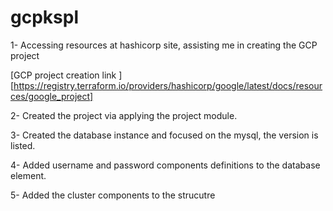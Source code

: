 # gcpkspl
1- Accessing resources at hashicorp site, assisting me in creating the GCP project</p>
[GCP project creation link ][https://registry.terraform.io/providers/hashicorp/google/latest/docs/resources/google_project]</p>
2- Created the project via applying the project module.</p>
3- Created the database instance and focused on the mysql, the version is listed.</p>
4- Added username and password components definitions to the database element.</p>
5- Added the cluster components to the strucutre</p>
